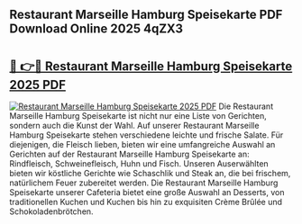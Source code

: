 ## Restaurant Marseille Hamburg Speisekarte PDF Download Online 2025 4qZX3

# <h2><a href="http://gc6eb97.nevu.top/?p=Restaurant+Marseille+Hamburg+Speisekarte">🔗 👉🔴 Restaurant Marseille Hamburg Speisekarte 2025 PDF</a></h2>

[![Restaurant Marseille Hamburg Speisekarte 2025 PDF](https://i.imgur.com/dBaPXMq.png)](http://gc6eb97.nevu.top/?p=Restaurant+Marseille+Hamburg+Speisekarte)
Die Restaurant Marseille Hamburg Speisekarte ist nicht nur eine Liste von Gerichten, sondern auch die Kunst der Wahl. Auf unserer Restaurant Marseille Hamburg Speisekarte stehen verschiedene leichte und frische Salate. Für diejenigen, die Fleisch lieben, bieten wir eine umfangreiche Auswahl an Gerichten auf der Restaurant Marseille Hamburg Speisekarte an: Rindfleisch, Schweinefleisch, Huhn und Fisch. Unseren Auserwählten bieten wir köstliche Gerichte wie Schaschlik und Steak an, die bei frischem, natürlichem Feuer zubereitet werden. Die Restaurant Marseille Hamburg Speisekarte unserer Cafeteria bietet eine große Auswahl an Desserts, von traditionellen Kuchen und Kuchen bis hin zu exquisiten Crème Brûlée und Schokoladenbrötchen.
